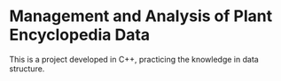 # Management and Analysis of Plant Encyclopedia Data
This is a project developed in C++, practicing the knowledge in data structure.
